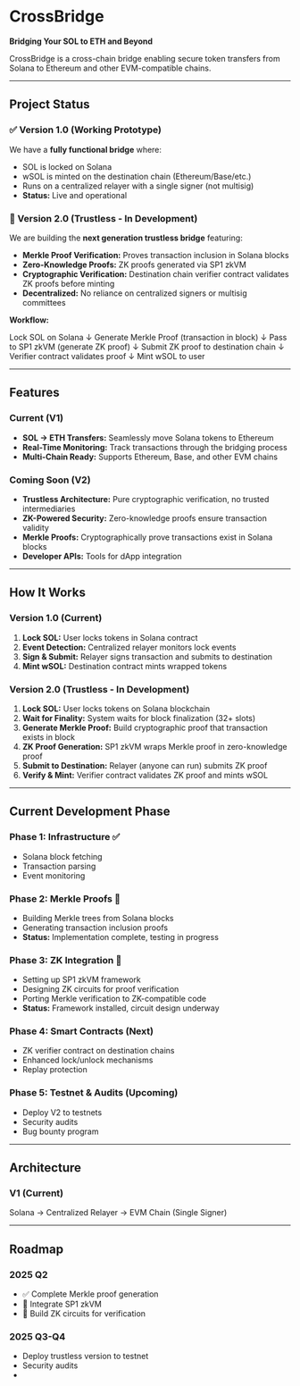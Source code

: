 # CrossBridge
**Bridging Your SOL to ETH and Beyond**

CrossBridge is a cross-chain bridge enabling secure token transfers from Solana to Ethereum and other EVM-compatible chains.

---

## Project Status

### ✅ Version 1.0 (Working Prototype)
We have a **fully functional bridge** where:
- SOL is locked on Solana
- wSOL is minted on the destination chain (Ethereum/Base/etc.)
- Runs on a centralized relayer with a single signer (not multisig)
- **Status:** Live and operational

### 🚧 Version 2.0 (Trustless - In Development)
We are building the **next generation trustless bridge** featuring:
- **Merkle Proof Verification:** Proves transaction inclusion in Solana blocks
- **Zero-Knowledge Proofs:** ZK proofs generated via SP1 zkVM
- **Cryptographic Verification:** Destination chain verifier contract validates ZK proofs before minting
- **Decentralized:** No reliance on centralized signers or multisig committees

**Workflow:**

Lock SOL on Solana
↓
Generate Merkle Proof (transaction in block)
↓
Pass to SP1 zkVM (generate ZK proof)
↓
Submit ZK proof to destination chain
↓
Verifier contract validates proof
↓
Mint wSOL to user



---

## Features

### Current (V1)
- **SOL → ETH Transfers:** Seamlessly move Solana tokens to Ethereum
- **Real-Time Monitoring:** Track transactions through the bridging process
- **Multi-Chain Ready:** Supports Ethereum, Base, and other EVM chains

### Coming Soon (V2)
- **Trustless Architecture:** Pure cryptographic verification, no trusted intermediaries
- **ZK-Powered Security:** Zero-knowledge proofs ensure transaction validity
- **Merkle Proofs:** Cryptographically prove transactions exist in Solana blocks
- **Developer APIs:** Tools for dApp integration

---

## How It Works

### Version 1.0 (Current)
1. **Lock SOL:** User locks tokens in Solana contract
2. **Event Detection:** Centralized relayer monitors lock events
3. **Sign & Submit:** Relayer signs transaction and submits to destination
4. **Mint wSOL:** Destination contract mints wrapped tokens

### Version 2.0 (Trustless - In Development)
1. **Lock SOL:** User locks tokens on Solana blockchain
2. **Wait for Finality:** System waits for block finalization (32+ slots)
3. **Generate Merkle Proof:** Build cryptographic proof that transaction exists in block
4. **ZK Proof Generation:** SP1 zkVM wraps Merkle proof in zero-knowledge proof
5. **Submit to Destination:** Relayer (anyone can run) submits ZK proof
6. **Verify & Mint:** Verifier contract validates ZK proof and mints wSOL

---

## Current Development Phase

### Phase 1: Infrastructure ✅
- Solana block fetching
- Transaction parsing
- Event monitoring

### Phase 2: Merkle Proofs 🚧
- Building Merkle trees from Solana blocks
- Generating transaction inclusion proofs
- **Status:** Implementation complete, testing in progress

### Phase 3: ZK Integration 🚧
- Setting up SP1 zkVM framework
- Designing ZK circuits for proof verification
- Porting Merkle verification to ZK-compatible code
- **Status:** Framework installed, circuit design underway

### Phase 4: Smart Contracts (Next)
- ZK verifier contract on destination chains
- Enhanced lock/unlock mechanisms
- Replay protection

### Phase 5: Testnet & Audits (Upcoming)
- Deploy V2 to testnets
- Security audits
- Bug bounty program

---

## Architecture

### V1 (Current)


Solana → Centralized Relayer → EVM Chain
(Single Signer)

---

## Roadmap

### 2025 Q2
- ✅ Complete Merkle proof generation
- 🚧 Integrate SP1 zkVM
- 🚧 Build ZK circuits for verification

### 2025 Q3-Q4
- Deploy trustless version to testnet
- Security audits
-